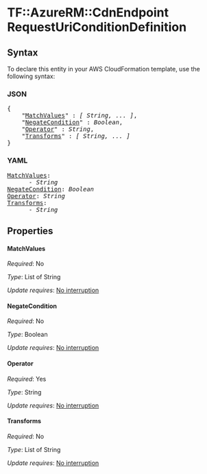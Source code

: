 # TF::AzureRM::CdnEndpoint RequestUriConditionDefinition

## Syntax

To declare this entity in your AWS CloudFormation template, use the following syntax:

### JSON

<pre>
{
    "<a href="#matchvalues" title="MatchValues">MatchValues</a>" : <i>[ String, ... ]</i>,
    "<a href="#negatecondition" title="NegateCondition">NegateCondition</a>" : <i>Boolean</i>,
    "<a href="#operator" title="Operator">Operator</a>" : <i>String</i>,
    "<a href="#transforms" title="Transforms">Transforms</a>" : <i>[ String, ... ]</i>
}
</pre>

### YAML

<pre>
<a href="#matchvalues" title="MatchValues">MatchValues</a>: <i>
      - String</i>
<a href="#negatecondition" title="NegateCondition">NegateCondition</a>: <i>Boolean</i>
<a href="#operator" title="Operator">Operator</a>: <i>String</i>
<a href="#transforms" title="Transforms">Transforms</a>: <i>
      - String</i>
</pre>

## Properties

#### MatchValues

_Required_: No

_Type_: List of String

_Update requires_: [No interruption](https://docs.aws.amazon.com/AWSCloudFormation/latest/UserGuide/using-cfn-updating-stacks-update-behaviors.html#update-no-interrupt)

#### NegateCondition

_Required_: No

_Type_: Boolean

_Update requires_: [No interruption](https://docs.aws.amazon.com/AWSCloudFormation/latest/UserGuide/using-cfn-updating-stacks-update-behaviors.html#update-no-interrupt)

#### Operator

_Required_: Yes

_Type_: String

_Update requires_: [No interruption](https://docs.aws.amazon.com/AWSCloudFormation/latest/UserGuide/using-cfn-updating-stacks-update-behaviors.html#update-no-interrupt)

#### Transforms

_Required_: No

_Type_: List of String

_Update requires_: [No interruption](https://docs.aws.amazon.com/AWSCloudFormation/latest/UserGuide/using-cfn-updating-stacks-update-behaviors.html#update-no-interrupt)

